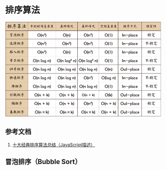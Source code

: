 # 排序算法
![排序算法](../../images/排序算法.png)

## 参考文档
1. [十大经典排序算法总结（JavaScript描述）](https://juejin.im/post/57dcd394a22b9d00610c5ec8)

## 冒泡排序（Bubble Sort）

